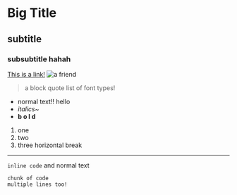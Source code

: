 # Big Title
## subtitle
### subsubtitle hahah
[This is a link!](https://docs.google.com/document/d/1r4RtcZqeTuB1qRTYbgVDUh0ziz1skb0_YZ8qaB8UmuM/edit#)
![a friend](https://cdn.discordapp.com/attachments/901281634588958740/960334967785812018/totoro1.png)
> a block quote
list of font types!
* normal text!! hello
* *italics~*
* **b o l d**
1. one
2. two
3. three
horizontal break
---
`inline code` and normal text
```
chunk of code
multiple lines too!
```


